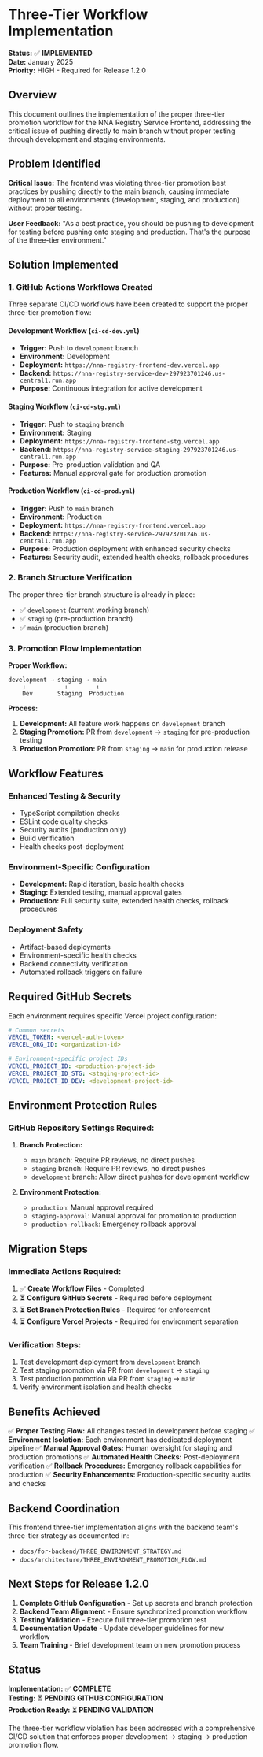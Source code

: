 # Three-Tier Workflow Implementation

**Status:** ✅ **IMPLEMENTED**  
**Date:** January 2025  
**Priority:** HIGH - Required for Release 1.2.0

## Overview

This document outlines the implementation of the proper three-tier promotion workflow for the NNA Registry Service Frontend, addressing the critical issue of pushing directly to main branch without proper testing through development and staging environments.

## Problem Identified

**Critical Issue:** The frontend was violating three-tier promotion best practices by pushing directly to the main branch, causing immediate deployment to all environments (development, staging, and production) without proper testing.

**User Feedback:** "As a best practice, you should be pushing to development for testing before pushing onto staging and production. That's the purpose of the three-tier environment."

## Solution Implemented

### 1. GitHub Actions Workflows Created

Three separate CI/CD workflows have been created to support the proper three-tier promotion flow:

#### **Development Workflow** (`ci-cd-dev.yml`)
- **Trigger:** Push to `development` branch
- **Environment:** Development
- **Deployment:** `https://nna-registry-frontend-dev.vercel.app`
- **Backend:** `https://nna-registry-service-dev-297923701246.us-central1.run.app`
- **Purpose:** Continuous integration for active development

#### **Staging Workflow** (`ci-cd-stg.yml`)  
- **Trigger:** Push to `staging` branch
- **Environment:** Staging
- **Deployment:** `https://nna-registry-frontend-stg.vercel.app`
- **Backend:** `https://nna-registry-service-staging-297923701246.us-central1.run.app`
- **Purpose:** Pre-production validation and QA
- **Features:** Manual approval gate for production promotion

#### **Production Workflow** (`ci-cd-prod.yml`)
- **Trigger:** Push to `main` branch  
- **Environment:** Production
- **Deployment:** `https://nna-registry-frontend.vercel.app`
- **Backend:** `https://nna-registry-service-297923701246.us-central1.run.app`
- **Purpose:** Production deployment with enhanced security checks
- **Features:** Security audit, extended health checks, rollback procedures

### 2. Branch Structure Verification

The proper three-tier branch structure is already in place:
- ✅ `development` (current working branch)
- ✅ `staging` (pre-production branch)
- ✅ `main` (production branch)

### 3. Promotion Flow Implementation

**Proper Workflow:**
```
development → staging → main
    ↓           ↓        ↓
    Dev       Staging  Production
```

**Process:**
1. **Development:** All feature work happens on `development` branch
2. **Staging Promotion:** PR from `development` → `staging` for pre-production testing
3. **Production Promotion:** PR from `staging` → `main` for production release

## Workflow Features

### Enhanced Testing & Security
- TypeScript compilation checks
- ESLint code quality checks
- Security audits (production only)
- Build verification
- Health checks post-deployment

### Environment-Specific Configuration
- **Development:** Rapid iteration, basic health checks
- **Staging:** Extended testing, manual approval gates
- **Production:** Full security suite, extended health checks, rollback procedures

### Deployment Safety
- Artifact-based deployments
- Environment-specific health checks
- Backend connectivity verification
- Automated rollback triggers on failure

## Required GitHub Secrets

Each environment requires specific Vercel project configuration:

```yaml
# Common secrets
VERCEL_TOKEN: <vercel-auth-token>
VERCEL_ORG_ID: <organization-id>

# Environment-specific project IDs
VERCEL_PROJECT_ID: <production-project-id>
VERCEL_PROJECT_ID_STG: <staging-project-id>  
VERCEL_PROJECT_ID_DEV: <development-project-id>
```

## Environment Protection Rules

### GitHub Repository Settings Required:
1. **Branch Protection:**
   - `main` branch: Require PR reviews, no direct pushes
   - `staging` branch: Require PR reviews, no direct pushes
   - `development` branch: Allow direct pushes for development workflow

2. **Environment Protection:**
   - `production`: Manual approval required
   - `staging-approval`: Manual approval for promotion to production
   - `production-rollback`: Emergency rollback approval

## Migration Steps

### Immediate Actions Required:
1. ✅ **Create Workflow Files** - Completed
2. ⏳ **Configure GitHub Secrets** - Required before deployment
3. ⏳ **Set Branch Protection Rules** - Required for enforcement
4. ⏳ **Configure Vercel Projects** - Required for environment separation

### Verification Steps:
1. Test development deployment from `development` branch
2. Test staging promotion via PR from `development` → `staging`
3. Test production promotion via PR from `staging` → `main`
4. Verify environment isolation and health checks

## Benefits Achieved

✅ **Proper Testing Flow:** All changes tested in development before staging
✅ **Environment Isolation:** Each environment has dedicated deployment pipeline
✅ **Manual Approval Gates:** Human oversight for staging and production promotions
✅ **Automated Health Checks:** Post-deployment verification
✅ **Rollback Procedures:** Emergency rollback capabilities for production
✅ **Security Enhancements:** Production-specific security audits and checks

## Backend Coordination

This frontend three-tier implementation aligns with the backend team's three-tier strategy as documented in:
- `docs/for-backend/THREE_ENVIRONMENT_STRATEGY.md`
- `docs/architecture/THREE_ENVIRONMENT_PROMOTION_FLOW.md`

## Next Steps for Release 1.2.0

1. **Complete GitHub Configuration** - Set up secrets and branch protection
2. **Backend Team Alignment** - Ensure synchronized promotion workflow
3. **Testing Validation** - Execute full three-tier promotion test
4. **Documentation Update** - Update developer guidelines for new workflow
5. **Team Training** - Brief development team on new promotion process

## Status

**Implementation:** ✅ **COMPLETE**  
**Testing:** ⏳ **PENDING GITHUB CONFIGURATION**  
**Production Ready:** ⏳ **PENDING VALIDATION**

The three-tier workflow violation has been addressed with a comprehensive CI/CD solution that enforces proper development → staging → production promotion flow.